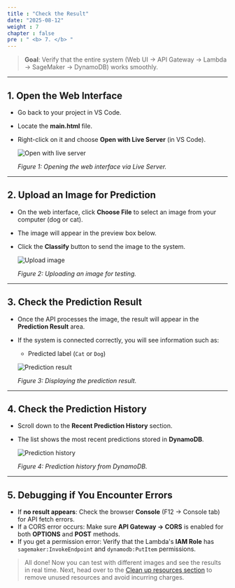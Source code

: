 ```yaml
---
title : "Check the Result"
date: "2025-08-12"
weight : 7
chapter : false
pre : " <b> 7. </b> "
---
```


> **Goal**: Verify that the entire system (Web UI → API Gateway → Lambda → SageMaker → DynamoDB) works smoothly.

---

## 1. Open the Web Interface

- Go back to your project in VS Code.
- Locate the **main.html** file.
- Right-click on it and choose **Open with Live Server** (in VS Code).

  ![Open with live server](/images/7.check/check-1.png)

  *Figure 1: Opening the web interface via Live Server.*

---

## 2. Upload an Image for Prediction

- On the web interface, click **Choose File** to select an image from your computer (dog or cat).
- The image will appear in the preview box below.
- Click the **Classify** button to send the image to the system.

  ![Upload image](/images/7.check/check-2.png)

  *Figure 2: Uploading an image for testing.*

---

## 3. Check the Prediction Result

- Once the API processes the image, the result will appear in the **Prediction Result** area.
- If the system is connected correctly, you will see information such as:  
  - Predicted label (`Cat` or `Dog`)  

  ![Prediction result](/images/7.check/check-3.png)

  *Figure 3: Displaying the prediction result.*

---

## 4. Check the Prediction History

- Scroll down to the **Recent Prediction History** section.
- The list shows the most recent predictions stored in **DynamoDB**.

  ![Prediction history](/images/7.check/check-4.png)

  *Figure 4: Prediction history from DynamoDB.*

---

## 5. Debugging if You Encounter Errors

- If **no result appears**: Check the browser **Console** (F12 → Console tab) for API fetch errors.
- If a CORS error occurs: Make sure **API Gateway → CORS** is enabled for both **OPTIONS** and **POST** methods.
- If you get a permission error: Verify that the Lambda's **IAM Role** has `sagemaker:InvokeEndpoint` and `dynamodb:PutItem` permissions.

> All done!
> Now you can test with different images and see the results in real time. Next, head over to the [Clean up resources section](/8-cleanup/) to remove unused resources and avoid incurring charges.